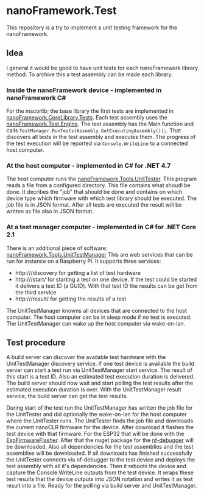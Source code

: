 # nanoFramework.Test
This repository is a try to implement a unit testing framework for the nanoFramework.
## Idea
I general it would be good to have unit tests for each nanoFramework library method. To archive this a test assembly can be made each library.
### Inside the nanoFramework device - implemented in nanoFramework C#
For the mscorlib; the base library the first tests are implemented in [nanoFramework.CoreLibrary.Tests](https://github.com/MatthiasJentsch/nanoFramework.Test/tree/master/nanoFramework.CoreLibrary.Tests). Each test assembly uses the [nanoFramework.Test.Engine](https://github.com/MatthiasJentsch/nanoFramework.Test/tree/master/nanoFramework.Test.Engine). The test assembly has the Main function and calls `TestManager.RunTests(Assembly.GetExecutingAssembly());`. That discovers all tests in the test assembly and executes them. The progress of the test execution will be reported via `Console.WriteLine` to a connected host computer.
### At the host computer - implemented in C# for .NET 4.7
The host computer runs the [nanoFramework.Tools.UnitTester](https://github.com/MatthiasJentsch/nanoFramework.Test/tree/master/nanoFramework.Tools.UnitTester). This program reads a file from a configured directory. This file contains what shoudl be done. It decribes the "job" that should be done and contains on which device type which firmware with which test library should be executed. The job file is in JSON format. After all tests are executed the result will be written as file also in JSON format.
### At a test manager computer - implemented in C# for .NET Core 2.1
There is an additional piece of software: [nanoFramework.Tools.UnitTestManager](https://github.com/MatthiasJentsch/nanoFramework.Test/tree/master/nanoFramework.Tools.UnitTestManager) This are web services that can be run for instance on a Raspberry Pi. It supports three services:
* http://<serviceHost>/discovery for getting a list of test hardware
* http://<serviceHost>/start/<deviceType> for starting a test on one device. If the test could be started it delivers a test ID (a GUID). With that test ID the results can be get from the third service
* http://<serviceHost>/result/<testID> for getting the results of a test

The UnitTestManager knowns all devices that are connected to the host computer. The host computer can be in sleep mode if no test is executed. The UnitTestManager can wake up the host computer via wake-on-lan.
## Test procedure
A build server can discover the available test hardware with the UnitTestManager discovery service. If one test device is available the build server can start a test run via UnitTestManager start service. The result of this start is a test ID. Also an estimated test execution duration is delivered. The build server should now wait and start polling the test results after the estimated execution duration is over. With the UnitTestManager result service, the build server can get the test results.

During start of the test run the UnitTestManager has written the job file for the UnitTester and did optionally the wake-on-lan for the host computer where the UnitTester runs. The UnitTester finds the job file and downloads the current nanoCLR firmware for the device. After download it flashes the test device with that firmware. For the ESP32 that will be done with the [EspFirmwareFlasher](https://github.com/nanoframework/nf-tools/tree/master/EspFirmwareFlasher). After that the nuget package for the [nf-debugger](https://github.com/nanoframework/nf-debugger) will be downloaded. Also all dependencies for the test assemblies and the test assemblies will be downloaded. If all downloads has finished successfully the UnitTester connects via nf-debugger to the test device and deploys the test assembly with all it's dependencies. Then it reboots the device and capture the Console.WriteLine outputs from the test device. It wraps these test results that the device outputs into JSON notation and writes it as test result into a file. Ready for the polling via build server and UnitTestManager.